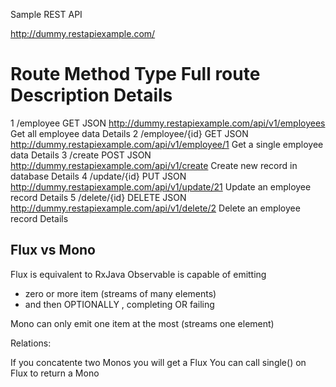 Sample REST API

http://dummy.restapiexample.com/


#	Route	Method	Type	Full route	Description	Details
1	/employee	GET	JSON	http://dummy.restapiexample.com/api/v1/employees	Get all employee data	Details
2	/employee/{id}	GET	JSON	http://dummy.restapiexample.com/api/v1/employee/1	Get a single employee data	Details
3	/create	POST	JSON	http://dummy.restapiexample.com/api/v1/create	Create new record in database	Details
4	/update/{id}	PUT	JSON	http://dummy.restapiexample.com/api/v1/update/21	Update an employee record	Details
5	/delete/{id}	DELETE	JSON	http://dummy.restapiexample.com/api/v1/delete/2	Delete an employee record	Details



## Flux vs Mono

Flux is equivalent to RxJava Observable is capable of emitting
- zero or more item (streams of many elements)
- and then OPTIONALLY , completing OR failing

Mono can only emit one item at the most (streams one element)

Relations:

If you concatente two Monos you will get a Flux
You can call single() on Flux to return a Mono